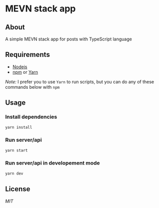 # MEVN stack app

## About
A simple MEVN stack app for posts with TypeScript language

## Requirements
+ [Nodejs](https://nodejs.org/en/)
+ [npm](https://www.npmjs.com/) or [Yarn](https://yarnpkg.com/)

*Note:* I prefer you to use `Yarn` to run scripts, but you can do any of these commands below with `npm`

## Usage
### Install dependencies
```sh
yarn install
```
### Run server/api
```sh
yarn start
```
### Run server/api in developement mode
```sh
yarn dev
```

## License
*MIT*